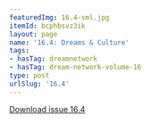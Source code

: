 ```yaml
---
featuredImg: 16.4-sml.jpg
itemId: bcphbsvz3ik
layout: page
name: '16.4: Dreams & Culture'
tags:
- hasTag: dreamnetwork
- hasTag: dream-network-volume-16
type: post
urlSlug: '16.4'
---
```

<a href="../files/pdfs/Volume_16/16.4-Dream-Network-Vol-16-No-4.pdf" download="">Download issue 16.4</a>